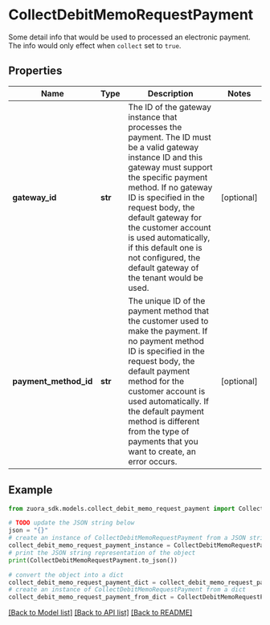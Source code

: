 # CollectDebitMemoRequestPayment

Some detail info that would be used to processed an electronic payment. The info would only effect when `collect` set to `true`. 

## Properties

Name | Type | Description | Notes
------------ | ------------- | ------------- | -------------
**gateway_id** | **str** | The ID of the gateway instance that processes the payment. The ID must be a valid gateway instance ID and this gateway must support the specific payment method.  If no gateway ID is specified in the request body, the default gateway for the customer account is used automatically, if this default one is not configured, the default gateway of the tenant would be used. | [optional] 
**payment_method_id** | **str** | The unique ID of the payment method that the customer used to make the payment.  If no payment method ID is specified in the request body, the default payment method for the customer account is used automatically. If the default payment method is different from the type of payments that you want to create, an error occurs. | [optional] 

## Example

```python
from zuora_sdk.models.collect_debit_memo_request_payment import CollectDebitMemoRequestPayment

# TODO update the JSON string below
json = "{}"
# create an instance of CollectDebitMemoRequestPayment from a JSON string
collect_debit_memo_request_payment_instance = CollectDebitMemoRequestPayment.from_json(json)
# print the JSON string representation of the object
print(CollectDebitMemoRequestPayment.to_json())

# convert the object into a dict
collect_debit_memo_request_payment_dict = collect_debit_memo_request_payment_instance.to_dict()
# create an instance of CollectDebitMemoRequestPayment from a dict
collect_debit_memo_request_payment_from_dict = CollectDebitMemoRequestPayment.from_dict(collect_debit_memo_request_payment_dict)
```
[[Back to Model list]](../README.md#documentation-for-models) [[Back to API list]](../README.md#documentation-for-api-endpoints) [[Back to README]](../README.md)


